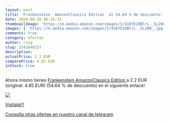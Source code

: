 ```yaml
---
layout: post
title: 'Frankenstein  AmazonClassics Edition  al 54.64 % de descuento'
date: 2020-09-28 06:24:31
thumbnailImage: 'https://m.media-amazon.com/images/I/416YE2QBlrL._SL200_.jpg'
images: [ 'https://m.media-amazon.com/images/I/416YE2QBlrL._SL200_.jpg' ]
comments: true
category: ofertas
author: ring
slug: 1542046157
description:
actualPrice: 2.2 EUR
comparePrice: 4.85 EUR
inStock: true
---
```


Ahora mismo tienes [Frankenstein  AmazonClassics Edition ](https://www.amazon.es/dp/1542046157/?tag=redken-21) a 2.2 EUR (original: 4.85 EUR) (54.64 %  de descuento) en el siguiente enlace!

[![](https://m.media-amazon.com/images/I/416YE2QBlrL._SL200_.jpg)](https://www.amazon.es/dp/1542046157/?tag=redken-21)

[Visítala!!!](https://www.amazon.es/dp/1542046157/?tag=redken-21)

[Consulta otras ofertas en nuestro canal de telegram](https://t.me/s/ofertas25)
